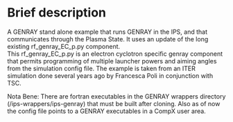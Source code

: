 # Brief description
A GENRAY stand alone example that runs GENRAY in the IPS, and that communicates through 
the Plasma State.  It uses an update of the long existing rf_genray_EC_p.py component.  
This rf_genray_EC_p.py is an electron cyclotron specific genray component that permits 
programming of multiple launcher powers and aiming angles from the simulation config file.
The example is taken from an ITER simulation done several years ago by Francesca Poli in 
conjunction with TSC.

Nota Bene:  There are fortran executables in the GENRAY wrappers directory (/ips-wrappers/ips-genray)
that must be built after cloning.  Also as of now the config file points to a GENRAY executables
in a CompX user area.
